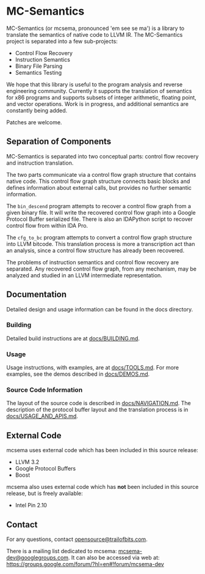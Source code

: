 MC-Semantics
============

MC-Semantics (or mcsema, pronounced 'em see se ma') is a library to translate the semantics of native code to LLVM IR. The MC-Semantics project is separated into a few sub-projects: 
  * Control Flow Recovery
  * Instruction Semantics
  * Binary File Parsing
  * Semantics Testing

We hope that this library is useful to the program analysis and reverse engineering community. Currently it supports the translation of semantics for x86 programs and supports subsets of integer arithmetic, floating point, and vector operations. Work is in progress, and additional semantics are constantly being added.

Patches are welcome. 

## Separation of Components

MC-Semantics is separated into two conceptual parts: control flow recovery and instruction translation. 

The two parts communicate via a control flow graph structure that contains native code. This control flow graph structure connects basic blocks and defines information about external calls, but provides no further semantic information.

The `bin_descend` program attempts to recover a control flow graph from a given binary file. It will write the recovered control flow graph into a Google Protocol Buffer serialized file. There is also an IDAPython script to recover control flow from within IDA Pro.

The `cfg_to_bc` program attempts to convert a control flow graph structure into LLVM bitcode. This translation process is more a transcription act than an analysis, since a control flow structure has already been recovered.

The problems of instruction semantics and control flow recovery are separated. Any recovered control flow graph, from any mechanism, may be analyzed and studied in an LLVM intermediate representation. 

## Documentation
Detailed design and usage information can be found in the docs directory.

### Building

Detailed build instructions are at [docs/BUILDING.md](docs/BUILDING.md).

### Usage

Usage instructions, with examples, are at [docs/TOOLS.md](docs/TOOLS.md). For more examples, see the demos described in [docs/DEMOS.md](docs/DEMOS.md).

### Source Code Information 

The layout of the source code is described in [docs/NAVIGATION.md](docs/NAVIGATION.md). The description of the protocol buffer layout and the translation process is in [docs/USAGE_AND_APIS.md](docs/USAGE_AND_APIS.md).

## External Code
mcsema uses external code which has been included in this source release:
 * LLVM 3.2
 * Google Protocol Buffers
 * Boost

mcsema also uses external code which has **not** been included in this source release, but is freely available:
 * Intel Pin 2.10

## Contact

For any questions, contact opensource@trailofbits.com.

There is a mailing list dedicated to mcsema: mcsema-dev@googlegroups.com. It can also be accessed via web at: https://groups.google.com/forum/?hl=en#!forum/mcsema-dev
